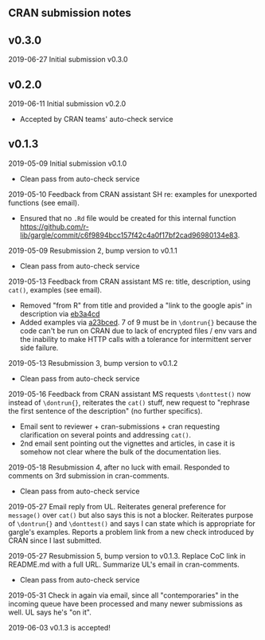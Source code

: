 ## CRAN submission notes

## v0.3.0

2019-06-27 Initial submission v0.3.0

## v0.2.0

2019-06-11 Initial submission v0.2.0

  * Accepted by CRAN teams' auto-check service

## v0.1.3

2019-05-09 Initial submission v0.1.0

  * Clean pass from auto-check service

2019-05-10 Feedback from CRAN assistant SH re: examples for unexported functions (see email).

  * Ensured that no `.Rd` file would be created for this internal function <https://github.com/r-lib/gargle/commit/c6f9894bcc157f42c4a0f17bf2cad96980134e83>.

2019-05-09 Resubmission 2, bump version to v0.1.1

  * Clean pass from auto-check service

2019-05-13 Feedback from CRAN assistant MS re: title, description, using `cat()`, examples (see email).

  * Removed "from R" from title and provided a "link to the google apis" in description via [eb3a4cd](https://github.com/r-lib/gargle/commit/eb3a4cdf87d9f64d4e0f5472fe377f97a9f75538)
  * Added examples via [a23bced](https://github.com/r-lib/gargle/commit/a23bced6e62cb947c49fad061424d50de39e3ff0). 7 of 9 must be in `\dontrun{}` because the code can't be run on CRAN due to lack of encrypted files / env vars and the inability to make HTTP calls with a tolerance for intermittent server side failure.

2019-05-13 Resubmission 3, bump version to v0.1.2

  * Clean pass from auto-check service

2019-05-16 Feedback from CRAN assistant MS requests `\donttest()` now instead of `\dontrun{}`, reiterates the `cat()` stuff, new request to "rephrase the first sentence of the description" (no further specifics).

  * Email sent to reviewer + cran-submissions + cran requesting clarification on
  several points and addressing `cat()`.
  * 2nd email sent pointing out the vignettes and articles, in case it is
  somehow not clear where the bulk of the documentation lies.
  
2019-05-18 Resubmission 4, after no luck with email. Responded to comments on 3rd submission in cran-comments.

  * Clean pass from auto-check service
  
2019-05-27 Email reply from UL. Reiterates general preference for `message()` over `cat()` but also says this is not a blocker. Reiterates purpose of `\dontrun{}` and `\donttest()` and says I can state which is appropriate for gargle's examples. Reports a problem link from a new check introduced by CRAN since I last submitted.
  
2019-05-27 Resubmission 5, bump version to v0.1.3. Replace CoC link in README.md with a full URL. Summarize UL's email in cran-comments.

  * Clean pass from auto-check service
  
2019-05-31 Check in again via email, since all "contemporaries" in the incoming queue have been processed and many newer submissions as well. UL says he's "on it".

2019-06-03 v0.1.3 is accepted!
